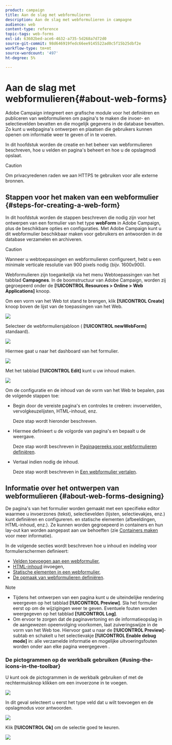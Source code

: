 ```yaml
---
product: campaign
title: Aan de slag met webformulieren
description: Aan de slag met webformulieren in campagne
audience: web
content-type: reference
topic-tags: web-forms
exl-id: 63602bed-ace6-4632-a735-5d268a7d72d0
source-git-commit: 98d646919fedc66ee9145522ad0c5f15b25dbf2e
workflow-type: tm+mt
source-wordcount: '497'
ht-degree: 5%

---
```


# Aan de slag met webformulieren{#about-web-forms}

Adobe Campaign integreert een grafische module voor het definiëren en publiceren van webformulieren om pagina&#39;s te maken die invoer- en selectievelden bevatten en die mogelijk gegevens in de database bevatten. Zo kunt u webpagina&#39;s ontwerpen en plaatsen die gebruikers kunnen openen om informatie weer te geven of in te voeren.

In dit hoofdstuk worden de creatie en het beheer van webformulieren beschreven, hoe u velden en pagina&#39;s beheert en hoe u de opslagmodi opslaat.

>[!CAUTION]
>
>Om privacyredenen raden we aan HTTPS te gebruiken voor alle externe bronnen.

## Stappen voor het maken van een webformulier {#steps-for-creating-a-web-form}

In dit hoofdstuk worden de stappen beschreven die nodig zijn voor het ontwerpen van een formulier van het type **webForm** in Adobe Campaign, plus de beschikbare opties en configuraties. Met Adobe Campaign kunt u dit webformulier beschikbaar maken voor gebruikers en antwoorden in de database verzamelen en archiveren.

>[!CAUTION]
>
>Wanneer u webtoepassingen en webformulieren configureert, hebt u een minimale verticale resolutie van 900 pixels nodig (bijv. 1600x900).

Webformulieren zijn toegankelijk via het menu Webtoepassingen van het tabblad **Campagnes**. In de boomstructuur van Adobe Campaign, worden zij gegroepeerd onder de **[!UICONTROL Resources > Online > Web Applications]** knoop.

Om een vorm van het Web tot stand te brengen, klik **[!UICONTROL Create]** knoop boven de lijst van de toepassingen van het Web.

![](assets/webapp_create_new.png)

Selecteer de webformuliersjabloon ( **[!UICONTROL newWebForm]** standaard).

![](assets/s_ncs_admin_survey_select_template.png)

Hiermee gaat u naar het dashboard van het formulier.

![](assets/webapp_empty_dashboard.png)

Met het tabblad **[!UICONTROL Edit]** kunt u uw inhoud maken.

![](assets/webapp_edit_tab.png)

Om de configuratie en de inhoud van de vorm van het Web te bepalen, pas de volgende stappen toe:

* Begin door de vereiste pagina&#39;s en controles te creëren: invoervelden, vervolgkeuzelijsten, HTML-inhoud, enz.

   Deze stap wordt hieronder beschreven.

* Hiermee definieert u de volgorde van pagina&#39;s en bepaalt u de weergave.

   Deze stap wordt beschreven in [Paginagereeks voor webformulieren definiëren](../../web/using/defining-web-forms-page-sequencing.md).

* Vertaal indien nodig de inhoud.

   Deze stap wordt beschreven in [Een webformulier vertalen](../../web/using/translating-a-web-form.md).

## Informatie over het ontwerpen van webformulieren {#about-web-forms-designing}

De pagina&#39;s van het formulier worden gemaakt met een specifieke editor waarmee u invoerzones (tekst), selectievelden (lijsten, selectievakjes, enz.) kunt definiëren en configureren. en statische elementen (afbeeldingen, HTML-inhoud, enz.). Ze kunnen worden gegroepeerd in containers en hun lay-out kan worden aangepast aan uw behoeften (zie [Containers maken](../../web/using/defining-web-forms-layout.md#creating-containers) voor meer informatie).

In de volgende secties wordt beschreven hoe u inhoud en indeling voor formulierschermen definieert:

* [Velden toevoegen aan een webformulier](../../web/using/adding-fields-to-a-web-form.md),
* [HTML-inhoud](../../web/using/static-elements-in-a-web-form.md#inserting-html-content) invoegen,
* [Statische elementen in een webformulier](../../web/using/static-elements-in-a-web-form.md),
* [De opmaak van webformulieren definiëren](../../web/using/defining-web-forms-layout.md).

>[!NOTE]
>
>* Tijdens het ontwerpen van een pagina kunt u de uiteindelijke rendering weergeven op het tabblad **[!UICONTROL Preview]**. Sla het formulier eerst op om de wijzigingen weer te geven. Eventuele fouten worden weergegeven op het tabblad **[!UICONTROL Log]**.
>* Om ervoor te zorgen dat de paginavertoning en de informatieopslag in de aangewezen opeenvolging voorkomen, laat zuiveringswijze in de vorm van het Web toe. Hiervoor gaat u naar de **[!UICONTROL Preview]**-subtab en schakelt u het selectievakje **[!UICONTROL Enable debug mode]** in: alle verzamelde informatie en mogelijke uitvoeringsfouten worden onder aan elke pagina weergegeven .

>



### De pictogrammen op de werkbalk gebruiken {#using-the-icons-in-the-toolbar}

U kunt ook de pictogrammen in de werkbalk gebruiken of met de rechtermuisknop klikken om een invoerzone in te voegen.

![](assets/s_ncs_admin_webform_add_selection.png)

In dit geval selecteert u eerst het type veld dat u wilt toevoegen en de opslagmodus voor antwoorden.

![](assets/s_ncs_admin_webform_select_storage.png)

Klik **[!UICONTROL Ok]** om de selectie goed te keuren.

![](assets/s_ncs_admin_webform_confirm_storage.png)
